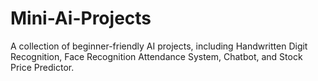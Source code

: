 # Mini-Ai-Projects
A collection of beginner-friendly AI projects, including Handwritten Digit Recognition, Face Recognition Attendance System, Chatbot, and Stock Price Predictor.
